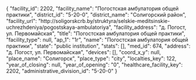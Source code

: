 {
    "facility_id": 2202,
    "facility_name": "Погостская амбулатория общей практики",
    "district_id": "5-20-0",
    "district_name": "Солигорский район",
    "facility_url": "http:\/\/soligorskcrb.by\/struktyra\/selskie-meditsinskie-uchrezhdeniya\/pogostskaya-ambulatoriya",
    "facility_address": "д. Погост, ул. Первомайская",
    "title": "Погостская амбулатория общей практики",
    "facility_type": null,
    "ap_1": "1г",
    "name": "Погостская амбулатория общей практики",
    "state": "public institution",
    "stats": [],
    "med_id": 674,
    "address": "д. Погост, ул. Первомайская",
    "devices": [],
    "coord_x_y": null,
    "place_name": "Солигорск",
    "place_type": "city",
    "localties_key": 122,
    "year_of_closing": null,
    "year_of_opening": "0",
    "healthcare_facility_key": 2202,
    "administrative_division_id": "5-20-0"
}